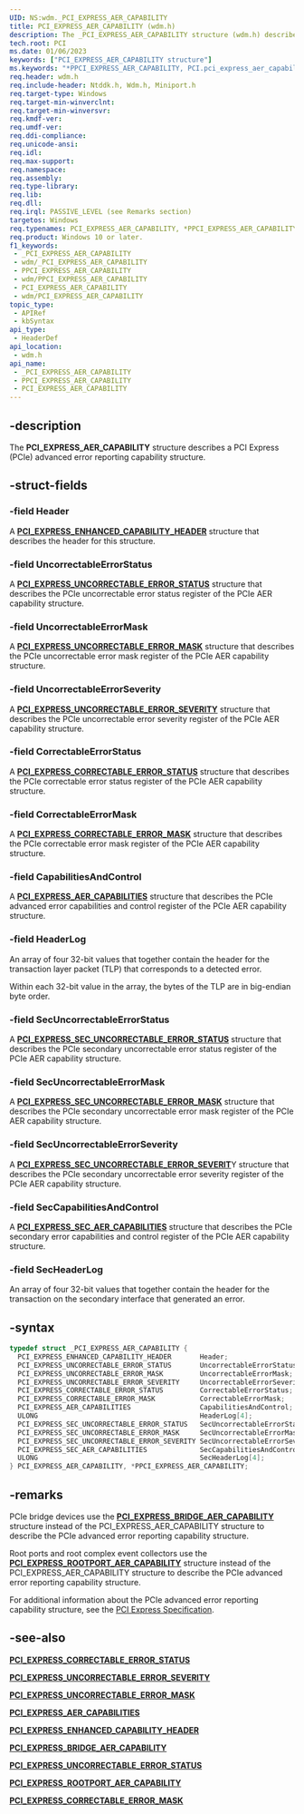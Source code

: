 ```yaml
---
UID: NS:wdm._PCI_EXPRESS_AER_CAPABILITY
title: PCI_EXPRESS_AER_CAPABILITY (wdm.h)
description: The _PCI_EXPRESS_AER_CAPABILITY structure (wdm.h) describes a PCI Express (PCIe) advanced error reporting capability structure.
tech.root: PCI
ms.date: 01/06/2023
keywords: ["PCI_EXPRESS_AER_CAPABILITY structure"]
ms.keywords: "*PPCI_EXPRESS_AER_CAPABILITY, PCI.pci_express_aer_capability, PCI_EXPRESS_AER_CAPABILITY, PCI_EXPRESS_AER_CAPABILITY structure [Buses], PPCI_EXPRESS_AER_CAPABILITY, PPCI_EXPRESS_AER_CAPABILITY structure pointer [Buses], _PCI_EXPRESS_AER_CAPABILITY, pci_struct_b9447d2e-502f-45f0-8851-ced834748798.xml, wdm/PCI_EXPRESS_AER_CAPABILITY, wdm/PPCI_EXPRESS_AER_CAPABILITY"
req.header: wdm.h
req.include-header: Ntddk.h, Wdm.h, Miniport.h
req.target-type: Windows
req.target-min-winverclnt: 
req.target-min-winversvr: 
req.kmdf-ver: 
req.umdf-ver: 
req.ddi-compliance: 
req.unicode-ansi: 
req.idl: 
req.max-support: 
req.namespace: 
req.assembly: 
req.type-library: 
req.lib: 
req.dll: 
req.irql: PASSIVE_LEVEL (see Remarks section)
targetos: Windows
req.typenames: PCI_EXPRESS_AER_CAPABILITY, *PPCI_EXPRESS_AER_CAPABILITY
req.product: Windows 10 or later.
f1_keywords:
 - _PCI_EXPRESS_AER_CAPABILITY
 - wdm/_PCI_EXPRESS_AER_CAPABILITY
 - PPCI_EXPRESS_AER_CAPABILITY
 - wdm/PPCI_EXPRESS_AER_CAPABILITY
 - PCI_EXPRESS_AER_CAPABILITY
 - wdm/PCI_EXPRESS_AER_CAPABILITY
topic_type:
 - APIRef
 - kbSyntax
api_type:
 - HeaderDef
api_location:
 - wdm.h
api_name:
 - _PCI_EXPRESS_AER_CAPABILITY
 - PPCI_EXPRESS_AER_CAPABILITY
 - PCI_EXPRESS_AER_CAPABILITY
---
```


## -description

The **PCI_EXPRESS_AER_CAPABILITY** structure describes a PCI Express (PCIe) advanced error reporting capability structure.

## -struct-fields

### -field Header

A [**PCI_EXPRESS_ENHANCED_CAPABILITY_HEADER**](ns-wdm-_pci_express_enhanced_capability_header.md) structure that describes the header for this structure.

### -field UncorrectableErrorStatus

A [**PCI_EXPRESS_UNCORRECTABLE_ERROR_STATUS**](ns-wdm-_pci_express_uncorrectable_error_status.md) structure that describes the PCIe uncorrectable error status register of the PCIe AER capability structure.

### -field UncorrectableErrorMask

A [**PCI_EXPRESS_UNCORRECTABLE_ERROR_MASK**](ns-wdm-_pci_express_uncorrectable_error_mask.md) structure that describes the PCIe uncorrectable error mask register of the PCIe AER capability structure.

### -field UncorrectableErrorSeverity

A [**PCI_EXPRESS_UNCORRECTABLE_ERROR_SEVERITY**](ns-wdm-_pci_express_uncorrectable_error_severity.md) structure that describes the PCIe uncorrectable error severity register of the PCIe AER capability structure.

### -field CorrectableErrorStatus

A [**PCI_EXPRESS_CORRECTABLE_ERROR_STATUS**](ns-wdm-_pci_express_correctable_error_status.md) structure that describes the PCIe correctable error status register of the PCIe AER capability structure.

### -field CorrectableErrorMask

A [**PCI_EXPRESS_CORRECTABLE_ERROR_MASK**](ns-wdm-_pci_express_correctable_error_mask.md) structure that describes the PCIe correctable error mask register of the PCIe AER capability structure.

### -field CapabilitiesAndControl

A [**PCI_EXPRESS_AER_CAPABILITIES**](ns-wdm-_pci_express_aer_capabilities.md) structure that describes the PCIe advanced error capabilities and control register of the PCIe AER capability structure.

### -field HeaderLog

An array of four 32-bit values that together contain the header for the transaction layer packet (TLP) that corresponds to a detected error.

Within each 32-bit value in the array, the bytes of the TLP are in big-endian byte order.

### -field SecUncorrectableErrorStatus

A [**PCI_EXPRESS_SEC_UNCORRECTABLE_ERROR_STATUS**](ns-wdm-_pci_express_sec_uncorrectable_error_status.md) structure that describes the PCIe secondary uncorrectable error status register of the PCIe AER capability structure.

### -field SecUncorrectableErrorMask

A [**PCI_EXPRESS_SEC_UNCORRECTABLE_ERROR_MASK**](ns-wdm-_pci_express_sec_uncorrectable_error_mask.md) structure that describes the PCIe secondary uncorrectable error mask register of the PCIe AER capability structure.

### -field SecUncorrectableErrorSeverity

A [**PCI_EXPRESS_SEC_UNCORRECTABLE_ERROR_SEVERIT**](ns-wdm-_pci_express_sec_uncorrectable_error_severity.md)Y structure that describes the PCIe secondary uncorrectable error severity register of the PCIe AER capability structure.

### -field SecCapabilitiesAndControl

A [**PCI_EXPRESS_SEC_AER_CAPABILITIES**](ns-wdm-_pci_express_sec_aer_capabilities.md) structure that describes the PCIe secondary error capabilities and control register of the PCIe AER capability structure.

### -field SecHeaderLog

An array of four 32-bit values that together contain the header for the transaction on the secondary interface that generated an error.

## -syntax

```cpp
typedef struct _PCI_EXPRESS_AER_CAPABILITY {
  PCI_EXPRESS_ENHANCED_CAPABILITY_HEADER       Header;
  PCI_EXPRESS_UNCORRECTABLE_ERROR_STATUS       UncorrectableErrorStatus;
  PCI_EXPRESS_UNCORRECTABLE_ERROR_MASK         UncorrectableErrorMask;
  PCI_EXPRESS_UNCORRECTABLE_ERROR_SEVERITY     UncorrectableErrorSeverity;
  PCI_EXPRESS_CORRECTABLE_ERROR_STATUS         CorrectableErrorStatus;
  PCI_EXPRESS_CORRECTABLE_ERROR_MASK           CorrectableErrorMask;
  PCI_EXPRESS_AER_CAPABILITIES                 CapabilitiesAndControl;
  ULONG                                        HeaderLog[4];
  PCI_EXPRESS_SEC_UNCORRECTABLE_ERROR_STATUS   SecUncorrectableErrorStatus;
  PCI_EXPRESS_SEC_UNCORRECTABLE_ERROR_MASK     SecUncorrectableErrorMask;
  PCI_EXPRESS_SEC_UNCORRECTABLE_ERROR_SEVERITY SecUncorrectableErrorSeverity;
  PCI_EXPRESS_SEC_AER_CAPABILITIES             SecCapabilitiesAndControl;
  ULONG                                        SecHeaderLog[4];
} PCI_EXPRESS_AER_CAPABILITY, *PPCI_EXPRESS_AER_CAPABILITY;
```

## -remarks

PCIe bridge devices use the [**PCI_EXPRESS_BRIDGE_AER_CAPABILITY**](ns-wdm-_pci_express_bridge_aer_capability.md) structure instead of the PCI_EXPRESS_AER_CAPABILITY structure to describe the PCIe advanced error reporting capability structure.

Root ports and root complex event collectors use the [**PCI_EXPRESS_ROOTPORT_AER_CAPABILITY**](ns-wdm-_pci_express_rootport_aer_capability.md) structure instead of the PCI_EXPRESS_AER_CAPABILITY structure to describe the PCIe advanced error reporting capability structure.

For additional information about the PCIe advanced error reporting capability structure, see the [PCI Express Specification](https://pcisig.com/specifications/pciexpress/).

## -see-also

[**PCI_EXPRESS_CORRECTABLE_ERROR_STATUS**](ns-wdm-_pci_express_correctable_error_status.md)

[**PCI_EXPRESS_UNCORRECTABLE_ERROR_SEVERITY**](ns-wdm-_pci_express_uncorrectable_error_severity.md)

[**PCI_EXPRESS_UNCORRECTABLE_ERROR_MASK**](ns-wdm-_pci_express_uncorrectable_error_mask.md)

[**PCI_EXPRESS_AER_CAPABILITIES**](ns-wdm-_pci_express_aer_capabilities.md)

[**PCI_EXPRESS_ENHANCED_CAPABILITY_HEADER**](ns-wdm-_pci_express_enhanced_capability_header.md)

[**PCI_EXPRESS_BRIDGE_AER_CAPABILITY**](ns-wdm-_pci_express_bridge_aer_capability.md)

[**PCI_EXPRESS_UNCORRECTABLE_ERROR_STATUS**](ns-wdm-_pci_express_uncorrectable_error_status.md)

[**PCI_EXPRESS_ROOTPORT_AER_CAPABILITY**](ns-wdm-_pci_express_rootport_aer_capability.md)

[**PCI_EXPRESS_CORRECTABLE_ERROR_MASK**](ns-wdm-_pci_express_correctable_error_mask.md)
